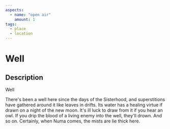 ```yaml
---
aspects: 
  - name: "open air"
    amount: 1
tags:
  - place
  - location
---
```


# Well

## Description
Well

There's been a well here since the days of the Sisterhood, and superstitions have gathered around it like leaves in drifts. Its water has a healing virtue if drawn on a night of the new moon. It's ill luck to draw from it if you hear an owl. If you drip the blood of a living enemy into the well, they'll drown. And so on. Certainly, when Numa comes, the mists are lie thick here.
